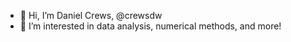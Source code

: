 - 👋 Hi, I’m Daniel Crews, @crewsdw
- 👀 I’m interested in data analysis, numerical methods, and more!

<!---
crewsdw/crewsdw is a ✨ special ✨ repository because its `README.md` (this file) appears on your GitHub profile.
You can click the Preview link to take a look at your changes.
--->
